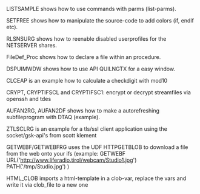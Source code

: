 LISTSAMPLE shows how to use commands with parms (list-parms).

SETFREE shows how to manipulate the source-code to add colors (if, endif etc).

RLSNSURG shows how to reenable disabled userprofiles for the NETSERVER shares.

FileDef_Proc shows how to declare a file within an procedure.

DSPUIMWDW shows how to use API QUILNGTX for a easy window.

CLCEAP is an example how to calculate a checkdigit with mod10

CRYPT, CRYPTIFSCL and CRYPTIFSC1: encrypt or decrypt streamfiles via openssh and tdes

AUFAN2RG, AUFAN2DF shows how to make a autorefreshing subfileprogram with DTAQ (example).

ZTLSCLRG is an example for a tls/ssl client application using the socket/gsk-api's from scott klement

GETWEBF/GETWEBFRG uses the UDF HTTPGETBLOB to download a file from the web onto your ifs 
   (example: GETWEBF URL('http://www.liferadio.tirol/webcam/Studio1.jpg') PATH('/tmp/Studio.jpg') )

HTML_CLOB imports a html-template in a clob-var, replace the vars and write it via clob_file to a new one
